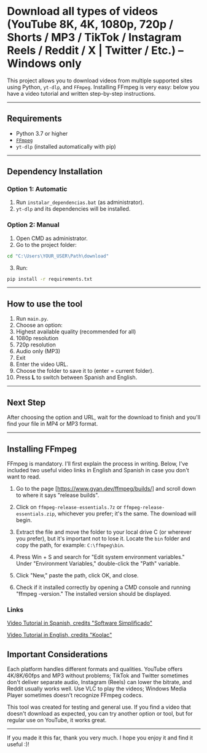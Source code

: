 # Download all types of videos (YouTube 8K, 4K, 1080p, 720p / Shorts / MP3 / TikTok / Instagram Reels / Reddit / X | Twitter / Etc.) – Windows only

This project allows you to download videos from multiple supported sites using Python, `yt-dlp`, and `FFmpeg`. Installing FFmpeg is very easy: below you have a video tutorial and written step-by-step instructions.

---

## Requirements

- Python 3.7 or higher
- [`FFmpeg`](https://ffmpeg.org)
- `yt-dlp` (installed automatically with pip)

---

## Dependency Installation

### Option 1: Automatic

1. Run `instalar_dependencias.bat` (as administrator).
2. `yt-dlp` and its dependencies will be installed.

### Option 2: Manual

1. Open CMD as administrator.
2. Go to the project folder:
```cmd
cd "C:\Users\YOUR_USER\Path\download"
```
3. Run:
```cmd
pip install -r requirements.txt
```

---

## How to use the tool

1. Run `main.py`.
2. Choose an option:
1. Highest available quality (recommended for all)
2. 1080p resolution
3. 720p resolution
4. Audio only (MP3)
5. Exit
3. Enter the video URL.
4. Choose the folder to save it to (enter = current folder).
5. Press **L** to switch between Spanish and English.

---

## Next Step

After choosing the option and URL, wait for the download to finish and you'll find your file in MP4 or MP3 format.

---

## Installing FFmpeg

FFmpeg is mandatory. I'll first explain the process in writing. Below, I've included two useful video links in English and Spanish in case you don't want to read.

1. Go to the page [https://www.gyan.dev/ffmpeg/builds/] and scroll down to where it says "release builds".

2. Click on `ffmpeg-release-essentials.7z` or `ffmpeg-release-essentials.zip`, whichever you prefer; it's the same. The download will begin.

3. Extract the file and move the folder to your local drive C (or wherever you prefer), but it's important not to lose it. Locate the `bin` folder and copy the path, for example: `C:\ffmpeg\bin`.

4. Press Win + S and search for "Edit system environment variables." Under "Environment Variables," double-click the "Path" variable.

5. Click "New," paste the path, click OK, and close.

6. Check if it installed correctly by opening a CMD console and running "ffmpeg -version." The installed version should be displayed.

### Links

[Video Tutorial in Spanish, credits "Software Simplificado"](https://www.youtube.com/watch?v=WNjEISfzcYM)

[Video Tutorial in English, credits "Koolac"](https://www.youtube.com/watch?v=JR36oH35Fgg)

## Important Considerations

Each platform handles different formats and qualities. YouTube offers 4K/8K/60fps and MP3 without problems; TikTok and Twitter sometimes don't deliver separate audio, Instagram (Reels) can lower the bitrate, and Reddit usually works well. Use VLC to play the videos; Windows Media Player sometimes doesn't recognize FFmpeg codecs.

This tool was created for testing and general use. If you find a video that doesn't download as expected, you can try another option or tool, but for regular use on YouTube, it works great.

---

If you made it this far, thank you very much. I hope you enjoy it and find it useful :)!